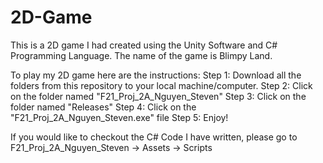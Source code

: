 # 2D-Game

This is a 2D game I had created using the Unity Software and C# Programming Language. 
The name of the game is Blimpy Land. 

To play my 2D game here are the instructions:
Step 1: Download all the folders from this repository to your local machine/computer.
Step 2: Click on the folder named "F21_Proj_2A_Nguyen_Steven"
Step 3: Click on the folder named "Releases"
Step 4: Click on the "F21_Proj_2A_Nguyen_Steven.exe" file
Step 5: Enjoy!

If you would like to checkout the C# Code I have written, please go to F21_Proj_2A_Nguyen_Steven -> Assets -> Scripts
